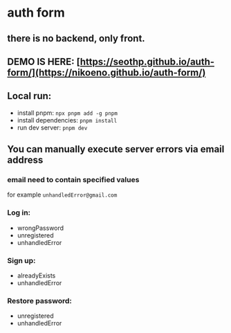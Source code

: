 # auth form
## there is no backend, only front.
## DEMO IS HERE: [https://seothp.github.io/auth-form/](https://nikoeno.github.io/auth-form/)
## Local run:
- install pnpm: `npx pnpm add -g pnpm`
- install dependencies: `pnpm install`
- run dev server: `pnpm dev`

## You can manually execute server errors via email address
### email need to contain specified values
for example `unhandledError@gmail.com`

### Log in: 
- wrongPassword
- unregistered
- unhandledError

### Sign up:
- alreadyExists
- unhandledError

### Restore password:
- unregistered
- unhandledError
